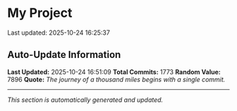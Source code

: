 # My Project


Last updated: 2025-10-24 16:25:37




















































































































































































































































































































































































































































































































































































































































































































































































































































































































































































































































































































































































































































































































































































































































































































































































































































































































































































































































































































































































































































































































































































































































## Auto-Update Information

**Last Updated:** 2025-10-24 16:51:09
**Total Commits:** 1773
**Random Value:** 7896
**Quote:** _The journey of a thousand miles begins with a single commit._

---
_This section is automatically generated and updated._